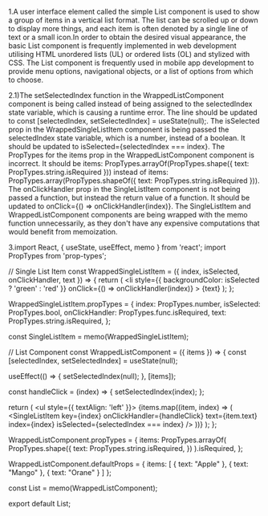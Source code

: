 1.A user interface element called the simple List component is used to show a group of items in a vertical list format. The list can be scrolled up or down to display more things, and each item is often denoted by a single line of text or a small icon.In order to obtain the desired visual appearance, the basic List component is frequently implemented in web development utilising HTML unordered lists (UL) or ordered lists (OL) and stylized with CSS. The List component is frequently used in mobile app development to provide menu options, navigational objects, or a list of options from which to choose.

2.1)The setSelectedIndex function in the WrappedListComponent component is being called instead of being assigned to the selectedIndex state variable, which is causing a runtime error. The line should be updated to const [selectedIndex, setSelectedIndex] = useState(null);.
The isSelected prop in the WrappedSingleListItem component is being passed the selectedIndex state variable, which is a number, instead of a boolean. It should be updated to isSelected={selectedIndex === index}.
The PropTypes for the items prop in the WrappedListComponent component is incorrect. It should be items: PropTypes.arrayOf(PropTypes.shape({ text: PropTypes.string.isRequired })) instead of items: PropTypes.array(PropTypes.shapeOf({ text: PropTypes.string.isRequired })).
The onClickHandler prop in the SingleListItem component is not being passed a function, but instead the return value of a function. It should be updated to onClick={() => onClickHandler(index)}.
The SingleListItem and WrappedListComponent components are being wrapped with the memo function unnecessarily, as they don't have any expensive computations that would benefit from memoization.


3.import React, { useState, useEffect, memo } from 'react';
import PropTypes from 'prop-types';

// Single List Item
const WrappedSingleListItem = ({
  index,
  isSelected,
  onClickHandler,
  text
}) => {
  return (
    <li
      style={{ backgroundColor: isSelected ? 'green' : 'red' }}
      onClick={() => onClickHandler(index)}
    >
      {text}
    </li>
  );
};

WrappedSingleListItem.propTypes = {
  index: PropTypes.number,
  isSelected: PropTypes.bool,
  onClickHandler: PropTypes.func.isRequired,
  text: PropTypes.string.isRequired,
};

const SingleListItem = memo(WrappedSingleListItem);

// List Component
const WrappedListComponent = ({
  items
}) => {
  const [selectedIndex, setSelectedIndex] = useState(null);

  useEffect(() => {
    setSelectedIndex(null);
  }, [items]);

  const handleClick = (index) => {
    setSelectedIndex(index);
  };

  return (
    <ul style={{ textAlign: 'left' }}>
      {items.map((item, index) => (
        <SingleListItem
          key={index}
          onClickHandler={handleClick}
          text={item.text}
          index={index}
          isSelected={selectedIndex === index}
        />
      ))}
    </ul>
  );
};

WrappedListComponent.propTypes = {
  items: PropTypes.arrayOf(
    PropTypes.shape({
      text: PropTypes.string.isRequired,
    })
  ).isRequired,
};

WrappedListComponent.defaultProps = {
  items: [
    {
      text: "Apple"
    },
    {
      text: "Mango"
    },
    {
      text: "Orane"
    }
  ]
};

const List = memo(WrappedListComponent);

export default List;









